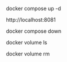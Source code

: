 docker compose up -d

http://localhost:8081

docker compose down

docker volume ls

docker volume rm <VOLNAME>